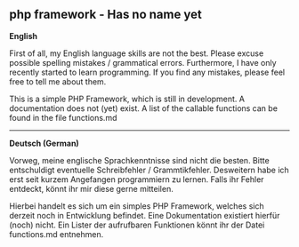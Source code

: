 ## php framework - Has no name yet

**English**

First of all, my English language skills are not the best.
Please excuse possible spelling mistakes / grammatical errors.
Furthermore, I have only recently started to learn programming.
If you find any mistakes, please feel free to tell me about them.

This is a simple PHP Framework, which is still in development. A documentation does not (yet) exist.
A list of the callable functions can be found in the file functions.md

---

**Deutsch (German)**

Vorweg, meine englische Sprachkenntnisse sind nicht die besten.
Bitte entschuldigt eventuelle Schreibfehler / Grammtikfehler.
Desweitern habe ich erst seit kurzem Angefangen programmiern zu lernen.
Falls ihr Fehler entdeckt, könnt ihr mir diese gerne mitteilen.

Hierbei handelt es sich um ein simples PHP Framework, welches sich derzeit noch in Entwicklung befindet. Eine Dokumentation existiert hierfür (noch) nicht.
Ein Lister der aufrufbaren Funktionen könnt ihr der Datei functions.md entnehmen.
